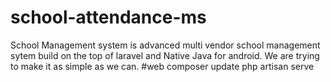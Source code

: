 # school-attendance-ms
School Management system is advanced multi vendor school management sytem build on the top of laravel and Native Java for android. 
We are trying to make it as simple as we can. 
#web
composer update
php artisan serve
